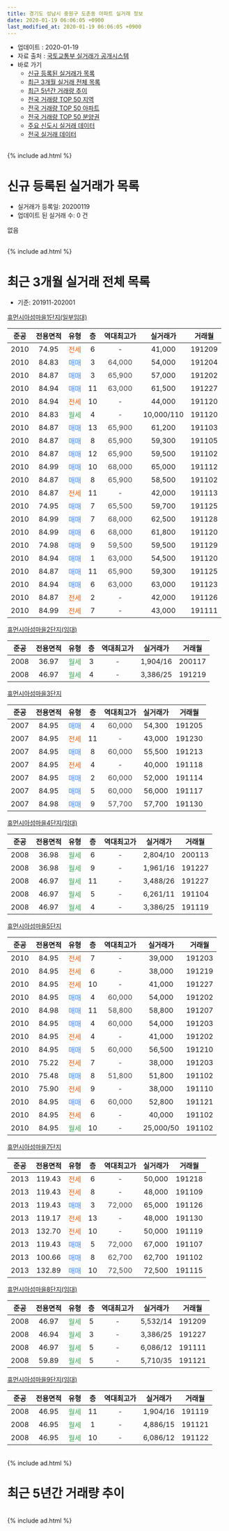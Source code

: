 ```yaml
---
title: 경기도 성남시 중원구 도촌동 아파트 실거래 정보
date: 2020-01-19 06:06:05 +0900
last_modified_at: 2020-01-19 06:06:05 +0900
---
```


* 업데이트 : 2020-01-19
* 자료 출처 : [국토교통부 실거래가 공개시스템](http://rt.molit.go.kr)
* 바로 가기
    * [신규 등록된 실거래가 목록](#신규-등록된-실거래가-목록)
    * [최근 3개월 실거래 전체 목록](#최근-3개월-실거래-전체-목록)
    * [최근 5년간 거래량 추이](#최근-5년간-거래량-추이)
    * [전국 거래량 TOP 50 지역](https://apt-info.github.io/apt-trade-info/최근-3개월-전국에서-가장-거래가-많이-발생한-지역)
    * [전국 거래량 TOP 50 아파트](https://apt-info.github.io/apt-trade-info/최근-3개월-전국에서-가장-거래가-많이-발생한-아파트)
    * [전국 거래량 TOP 50 분양권](https://apt-info.github.io/apt-trade-info/최근-3개월-전국에서-가장-거래가-많이-발생한-분양권)
    * [주요 신도시 실거래 데이터](https://apt-info.github.io/apt-trade-info/주요-신도시)
    * [전국 실거래 데이터](https://apt-info.github.io/apt-trade-info/전국)
<br>
{% include ad.html %}
<br>

# 신규 등록된 실거래가 목록
* 실거래가 등록일: 20200119
* 업데이트 된 실거래 수: 0 건

없음

<br>
{% include ad.html %}
<br>

# 최근 3개월 실거래 전체 목록
* 기준: 201911-202001


[휴먼시아섬마을1단지(일부임대)](https://search.naver.com/search.naver?query=%EA%B2%BD%EA%B8%B0%EB%8F%84+%EC%84%B1%EB%82%A8%EC%8B%9C+%EC%A4%91%EC%9B%90%EA%B5%AC+%EB%8F%84%EC%B4%8C%EB%8F%99+%ED%9C%B4%EB%A8%BC%EC%8B%9C%EC%95%84%EC%84%AC%EB%A7%88%EC%9D%841%EB%8B%A8%EC%A7%80%28%EC%9D%BC%EB%B6%80%EC%9E%84%EB%8C%80%29)

|준공|전용면적|유형|층|역대최고가|실거래가|거래월|
|:---:|:---:|:---:|:---:|:---:|:---:|:---:|
|2010|74.95|<span style="color:#ff5a00">전세</span>|6|<span style="color:#444444">-</span>|41,000|191209|
|2010|84.83|<span style="color:#4285f3">매매</span>|3|<span style="color:#444444">64,000</span>|54,000|191204|
|2010|84.87|<span style="color:#4285f3">매매</span>|3|<span style="color:#444444">65,900</span>|57,000|191202|
|2010|84.94|<span style="color:#4285f3">매매</span>|11|<span style="color:#444444">63,000</span>|61,500|191227|
|2010|84.94|<span style="color:#ff5a00">전세</span>|10|<span style="color:#444444">-</span>|44,000|191120|
|2010|84.83|<span style="color:#34a853">월세</span>|4|<span style="color:#444444">-</span>|10,000/110|191120|
|2010|84.87|<span style="color:#4285f3">매매</span>|13|<span style="color:#444444">65,900</span>|61,200|191103|
|2010|84.87|<span style="color:#4285f3">매매</span>|8|<span style="color:#444444">65,900</span>|59,300|191105|
|2010|84.87|<span style="color:#4285f3">매매</span>|12|<span style="color:#444444">65,900</span>|59,500|191102|
|2010|84.99|<span style="color:#4285f3">매매</span>|10|<span style="color:#444444">68,000</span>|65,000|191112|
|2010|84.87|<span style="color:#4285f3">매매</span>|8|<span style="color:#444444">65,900</span>|58,500|191102|
|2010|84.87|<span style="color:#ff5a00">전세</span>|11|<span style="color:#444444">-</span>|42,000|191113|
|2010|74.95|<span style="color:#4285f3">매매</span>|7|<span style="color:#444444">65,500</span>|59,700|191125|
|2010|84.99|<span style="color:#4285f3">매매</span>|7|<span style="color:#444444">68,000</span>|62,500|191128|
|2010|84.99|<span style="color:#4285f3">매매</span>|6|<span style="color:#444444">68,000</span>|61,800|191120|
|2010|74.98|<span style="color:#4285f3">매매</span>|9|<span style="color:#444444">59,500</span>|59,500|191129|
|2010|84.94|<span style="color:#4285f3">매매</span>|1|<span style="color:#444444">63,000</span>|54,500|191120|
|2010|84.87|<span style="color:#4285f3">매매</span>|11|<span style="color:#444444">65,900</span>|59,300|191125|
|2010|84.94|<span style="color:#4285f3">매매</span>|6|<span style="color:#444444">63,000</span>|63,000|191123|
|2010|84.87|<span style="color:#ff5a00">전세</span>|2|<span style="color:#444444">-</span>|42,000|191126|
|2010|84.99|<span style="color:#ff5a00">전세</span>|7|<span style="color:#444444">-</span>|43,000|191111|

[휴먼시아섬마을2단지(임대)](https://search.naver.com/search.naver?query=%EA%B2%BD%EA%B8%B0%EB%8F%84+%EC%84%B1%EB%82%A8%EC%8B%9C+%EC%A4%91%EC%9B%90%EA%B5%AC+%EB%8F%84%EC%B4%8C%EB%8F%99+%ED%9C%B4%EB%A8%BC%EC%8B%9C%EC%95%84%EC%84%AC%EB%A7%88%EC%9D%842%EB%8B%A8%EC%A7%80%28%EC%9E%84%EB%8C%80%29)

|준공|전용면적|유형|층|역대최고가|실거래가|거래월|
|:---:|:---:|:---:|:---:|:---:|:---:|:---:|
|2008|36.97|<span style="color:#34a853">월세</span>|3|<span style="color:#444444">-</span>|1,904/16|200117|
|2008|46.97|<span style="color:#34a853">월세</span>|4|<span style="color:#444444">-</span>|3,386/25|191219|

[휴먼시아섬마을3단지](https://search.naver.com/search.naver?query=%EA%B2%BD%EA%B8%B0%EB%8F%84+%EC%84%B1%EB%82%A8%EC%8B%9C+%EC%A4%91%EC%9B%90%EA%B5%AC+%EB%8F%84%EC%B4%8C%EB%8F%99+%ED%9C%B4%EB%A8%BC%EC%8B%9C%EC%95%84%EC%84%AC%EB%A7%88%EC%9D%843%EB%8B%A8%EC%A7%80)

|준공|전용면적|유형|층|역대최고가|실거래가|거래월|
|:---:|:---:|:---:|:---:|:---:|:---:|:---:|
|2007|84.95|<span style="color:#4285f3">매매</span>|4|<span style="color:#444444">60,000</span>|54,300|191205|
|2007|84.95|<span style="color:#ff5a00">전세</span>|11|<span style="color:#444444">-</span>|43,000|191230|
|2007|84.95|<span style="color:#4285f3">매매</span>|8|<span style="color:#444444">60,000</span>|55,500|191213|
|2007|84.95|<span style="color:#ff5a00">전세</span>|4|<span style="color:#444444">-</span>|40,000|191118|
|2007|84.95|<span style="color:#4285f3">매매</span>|2|<span style="color:#444444">60,000</span>|52,000|191114|
|2007|84.95|<span style="color:#4285f3">매매</span>|5|<span style="color:#444444">60,000</span>|56,000|191117|
|2007|84.98|<span style="color:#4285f3">매매</span>|9|<span style="color:#444444">57,700</span>|57,700|191130|

[휴먼시아섬마을4단지(임대)](https://search.naver.com/search.naver?query=%EA%B2%BD%EA%B8%B0%EB%8F%84+%EC%84%B1%EB%82%A8%EC%8B%9C+%EC%A4%91%EC%9B%90%EA%B5%AC+%EB%8F%84%EC%B4%8C%EB%8F%99+%ED%9C%B4%EB%A8%BC%EC%8B%9C%EC%95%84%EC%84%AC%EB%A7%88%EC%9D%844%EB%8B%A8%EC%A7%80%28%EC%9E%84%EB%8C%80%29)

|준공|전용면적|유형|층|역대최고가|실거래가|거래월|
|:---:|:---:|:---:|:---:|:---:|:---:|:---:|
|2008|36.98|<span style="color:#34a853">월세</span>|6|<span style="color:#444444">-</span>|2,804/10|200113|
|2008|36.98|<span style="color:#34a853">월세</span>|9|<span style="color:#444444">-</span>|1,961/16|191227|
|2008|46.97|<span style="color:#34a853">월세</span>|11|<span style="color:#444444">-</span>|3,488/26|191227|
|2008|46.97|<span style="color:#34a853">월세</span>|5|<span style="color:#444444">-</span>|6,261/11|191104|
|2008|46.97|<span style="color:#34a853">월세</span>|4|<span style="color:#444444">-</span>|3,386/25|191119|

[휴먼시아섬마을5단지](https://search.naver.com/search.naver?query=%EA%B2%BD%EA%B8%B0%EB%8F%84+%EC%84%B1%EB%82%A8%EC%8B%9C+%EC%A4%91%EC%9B%90%EA%B5%AC+%EB%8F%84%EC%B4%8C%EB%8F%99+%ED%9C%B4%EB%A8%BC%EC%8B%9C%EC%95%84%EC%84%AC%EB%A7%88%EC%9D%845%EB%8B%A8%EC%A7%80)

|준공|전용면적|유형|층|역대최고가|실거래가|거래월|
|:---:|:---:|:---:|:---:|:---:|:---:|:---:|
|2010|84.95|<span style="color:#ff5a00">전세</span>|7|<span style="color:#444444">-</span>|39,000|191203|
|2010|84.95|<span style="color:#ff5a00">전세</span>|6|<span style="color:#444444">-</span>|38,000|191219|
|2010|84.95|<span style="color:#ff5a00">전세</span>|10|<span style="color:#444444">-</span>|41,000|191227|
|2010|84.95|<span style="color:#4285f3">매매</span>|4|<span style="color:#444444">60,000</span>|54,000|191202|
|2010|84.98|<span style="color:#4285f3">매매</span>|11|<span style="color:#444444">58,800</span>|58,800|191207|
|2010|84.95|<span style="color:#4285f3">매매</span>|4|<span style="color:#444444">60,000</span>|54,000|191203|
|2010|84.95|<span style="color:#ff5a00">전세</span>|4|<span style="color:#444444">-</span>|41,000|191202|
|2010|84.95|<span style="color:#4285f3">매매</span>|5|<span style="color:#444444">60,000</span>|56,500|191210|
|2010|75.22|<span style="color:#ff5a00">전세</span>|7|<span style="color:#444444">-</span>|38,000|191203|
|2010|75.48|<span style="color:#4285f3">매매</span>|8|<span style="color:#444444">51,800</span>|51,800|191102|
|2010|75.90|<span style="color:#ff5a00">전세</span>|9|<span style="color:#444444">-</span>|38,000|191110|
|2010|84.95|<span style="color:#4285f3">매매</span>|6|<span style="color:#444444">60,000</span>|52,800|191121|
|2010|84.95|<span style="color:#ff5a00">전세</span>|6|<span style="color:#444444">-</span>|40,000|191102|
|2010|84.95|<span style="color:#34a853">월세</span>|10|<span style="color:#444444">-</span>|25,000/50|191102|


<script async src="//pagead2.googlesyndication.com/pagead/js/adsbygoogle.js"></script>
<!-- 기본 -->
<ins class="adsbygoogle"
     style="display:block"
     data-ad-client="ca-pub-1142216861245946"
     data-ad-slot="4805727019"
     data-ad-format="auto"
     data-full-width-responsive="true"></ins>
<script>
(adsbygoogle = window.adsbygoogle || []).push({});
</script>


[휴먼시아섬마을7단지](https://search.naver.com/search.naver?query=%EA%B2%BD%EA%B8%B0%EB%8F%84+%EC%84%B1%EB%82%A8%EC%8B%9C+%EC%A4%91%EC%9B%90%EA%B5%AC+%EB%8F%84%EC%B4%8C%EB%8F%99+%ED%9C%B4%EB%A8%BC%EC%8B%9C%EC%95%84%EC%84%AC%EB%A7%88%EC%9D%847%EB%8B%A8%EC%A7%80)

|준공|전용면적|유형|층|역대최고가|실거래가|거래월|
|:---:|:---:|:---:|:---:|:---:|:---:|:---:|
|2013|119.43|<span style="color:#ff5a00">전세</span>|6|<span style="color:#444444">-</span>|50,000|191218|
|2013|119.43|<span style="color:#ff5a00">전세</span>|8|<span style="color:#444444">-</span>|48,000|191109|
|2013|119.43|<span style="color:#4285f3">매매</span>|3|<span style="color:#444444">72,000</span>|65,000|191126|
|2013|119.17|<span style="color:#ff5a00">전세</span>|13|<span style="color:#444444">-</span>|48,000|191130|
|2013|132.70|<span style="color:#ff5a00">전세</span>|10|<span style="color:#444444">-</span>|50,000|191119|
|2013|119.43|<span style="color:#4285f3">매매</span>|5|<span style="color:#444444">72,000</span>|67,000|191107|
|2013|100.66|<span style="color:#4285f3">매매</span>|8|<span style="color:#444444">62,700</span>|62,700|191102|
|2013|132.89|<span style="color:#4285f3">매매</span>|10|<span style="color:#444444">72,500</span>|72,500|191115|

[휴먼시아섬마을8단지(임대)](https://search.naver.com/search.naver?query=%EA%B2%BD%EA%B8%B0%EB%8F%84+%EC%84%B1%EB%82%A8%EC%8B%9C+%EC%A4%91%EC%9B%90%EA%B5%AC+%EB%8F%84%EC%B4%8C%EB%8F%99+%ED%9C%B4%EB%A8%BC%EC%8B%9C%EC%95%84%EC%84%AC%EB%A7%88%EC%9D%848%EB%8B%A8%EC%A7%80%28%EC%9E%84%EB%8C%80%29)

|준공|전용면적|유형|층|역대최고가|실거래가|거래월|
|:---:|:---:|:---:|:---:|:---:|:---:|:---:|
|2008|46.97|<span style="color:#34a853">월세</span>|5|<span style="color:#444444">-</span>|5,532/14|191209|
|2008|46.94|<span style="color:#34a853">월세</span>|3|<span style="color:#444444">-</span>|3,386/25|191227|
|2008|46.97|<span style="color:#34a853">월세</span>|5|<span style="color:#444444">-</span>|6,086/12|191111|
|2008|59.89|<span style="color:#34a853">월세</span>|5|<span style="color:#444444">-</span>|5,710/35|191121|

[휴먼시아섬마을9단지(임대)](https://search.naver.com/search.naver?query=%EA%B2%BD%EA%B8%B0%EB%8F%84+%EC%84%B1%EB%82%A8%EC%8B%9C+%EC%A4%91%EC%9B%90%EA%B5%AC+%EB%8F%84%EC%B4%8C%EB%8F%99+%ED%9C%B4%EB%A8%BC%EC%8B%9C%EC%95%84%EC%84%AC%EB%A7%88%EC%9D%849%EB%8B%A8%EC%A7%80%28%EC%9E%84%EB%8C%80%29)

|준공|전용면적|유형|층|역대최고가|실거래가|거래월|
|:---:|:---:|:---:|:---:|:---:|:---:|:---:|
|2008|46.95|<span style="color:#34a853">월세</span>|11|<span style="color:#444444">-</span>|1,904/16|191119|
|2008|46.95|<span style="color:#34a853">월세</span>|1|<span style="color:#444444">-</span>|4,886/15|191121|
|2008|46.95|<span style="color:#34a853">월세</span>|10|<span style="color:#444444">-</span>|6,086/12|191122|


<br>
{% include ad.html %}
<br>

# 최근 5년간 거래량 추이


<div style="width:100%;">
    <canvas id="deal_progress" height="200"></canvas>
</div>

<script>
new Chart(document.getElementById("deal_progress"), {
    type: 'line',
    data: {
        labels: ['201501','201502','201503','201504','201505','201506','201507','201508','201509','201510','201511','201512','201601','201602','201603','201604','201605','201606','201607','201608','201609','201610','201611','201612','201701','201702','201703','201704','201705','201706','201707','201708','201709','201710','201711','201712','201801','201802','201803','201804','201805','201806','201807','201808','201809','201810','201811','201812','201901','201902','201903','201904','201905','201906','201907','201908','201909','201910','201911','201912','202001'],
        datasets: [{
            label: '매매',
            pointRadius: 1,
            data: [20, 18, 21, 18, 15, 23, 15, 10, 14, 17, 17, 9, 0, 6, 10, 9, 13, 18, 22, 22, 21, 21, 12, 5, 1, 4, 7, 6, 17, 27, 32, 18, 15, 10, 16, 12, 42, 34, 35, 25, 19, 21, 15, 29, 16, 6, 2, 2, 1, 1, 0, 0, 5, 6, 11, 6, 8, 16, 21, 9, 0],
            borderColor: "rgba(255, 201, 14, 1)",
            backgroundColor: "rgba(255, 201, 14, 0.5)",
            fill: false,
            lineTension: 0
        },{
            label: '전월세',
            pointRadius: 1,
            data: [66, 40, 44, 19, 22, 23, 22, 17, 14, 32, 20, 25, 20, 11, 27, 175, 34, 33, 35, 27, 23, 46, 21, 79, 56, 36, 50, 28, 23, 22, 22, 29, 13, 16, 23, 25, 22, 29, 38, 190, 24, 32, 29, 15, 31, 28, 18, 57, 37, 17, 32, 18, 19, 16, 13, 35, 24, 20, 19, 13, 2],
            borderColor: "rgba(0, 141, 185, 1)",
            backgroundColor: "rgba(0, 141, 185, 0.5)",
            fill: false,
            lineTension: 0
        }
        ]
    },
    options: {
        responsive: true,
        title: {
            display: false
        },
        tooltips: {
            mode: 'index',
            intersect: false
        },
        hover: {
            mode: 'nearest',
            intersect: true
        },
        scales: {
            xAxes: [{
                display: true,
                scaleLabel: {
                    display: true,
                    labelString: '년/월'
                }
            }],
            yAxes: [{
                display: true,
                ticks: {
                    suggestedMin: 0,
                },
                scaleLabel: {
                    display: true,
                    labelString: '실거래 수'
                }
            }]
        }
    }
});

</script>


<br>
{% include ad.html %}
<br>

